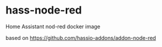 # hass-node-red
Home Assistant nod-red docker image

based on https://github.com/hassio-addons/addon-node-red
